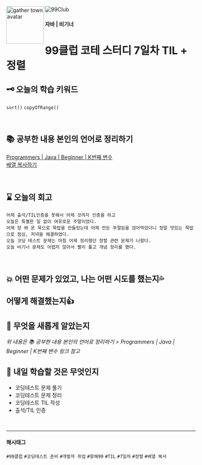 
<img src="https://github.com/MinjuKang727/private/blob/main/I'm%20Super%20Junior/data/99club.png" alt="99Club">
<img src="https://github.com/MinjuKang727/private/blob/main/I'm%20Super%20Junior/data/flip.gif" alt="gather town avatar" width="100px" align="left">

#### 자바 | 비기너
# 99클럽 코테 스터디 7일차 TIL + 정렬

## 🗝 오늘의 학습 키워드
`sort()` `copyOfRange()`

<br>

## 📚 공부한 내용 본인의 언어로 정리하기
[Programmers | Java | Beginner | K번째 변수](https://github.com/MinjuKang727/I_am_Super_Junior/blob/8373f874e2a8f4e76991d0ac7d451259a57fed85/99%20Club/Problem_Solving/%5BBegginer%5DKth_Variable.md)  
[배열 복사하기](https://github.com/MinjuKang727/Java/blob/main/markdown/copy_array.md)  

<br>

## ⌛ 오늘의 회고  
```
어제 출석/TIL인증을 못해서 어제 것까지 인증을 하고
오늘은 특별한 일 없이 여유로운 주말이었다.
어제 장 봐 온 묵으로 묵밥을 만들었는데 어제 만든 무절임을 얹어먹었더니 정말 맛있는 묵밥으로 점심, 저녁을 해결하였다.
오늘 코딩 테스트 문제는 마침 어제 정리했던 정렬 관련 문제가 나왔다.
오늘 비기너 문제도 어렵지 않아서 빨리 풀고 개념 정리를 했다.
```
<br>

## 💥 어떤 문제가 있었고, 나는 어떤 시도를 했는지💦  
## 어떻게 해결했는지👍  
## 💬 무엇을 새롭게 알았는지  
*위 내용은 📚 공부한 내용 본인의 언어로 정리하기 > Programmers | Java | Beginner | K번째 변수 링크 참고*

## 💭 내일 학습할 것은 무엇인지
- 코딩테스트 문제 풀기
- 코딩테스트 문제 정리
- 코딩테스트 TIL 작성
- 출석/TIL 인증
  
<br>

---
#### 해시태그
`#99클럽` `#코딩테스트 준비` `#개발자 취업` `#항해99` `#TIL` `#7일차` `#정렬` `#배열 복사`

